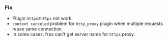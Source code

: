 ### Fix

* Plugin `https2https` not work.
* `context canceled` problem for `http_proxy` plugin when multiple requests reuse same connection.
* In some cases, frps can't get server name for `https` proxy.
